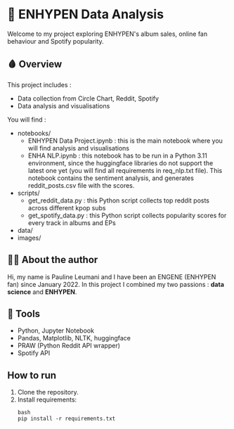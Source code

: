 # 🧛 ENHYPEN Data Analysis
Welcome to my project exploring ENHYPEN's album sales, online fan behaviour and Spotify popularity.

## 🩸 Overview
This project includes : 
- Data collection from Circle Chart, Reddit, Spotify
- Data analysis and visualisations

You will find :
- notebooks/ 
  - ENHYPEN Data Project.ipynb : this is the main notebook where you will find analysis and visualisations
  - ENHA NLP.ipynb : this notebook has to be run in a Python 3.11 environment, since the huggingface libraries do not support the latest one yet (you will find all requirements in req_nlp.txt file). This notebook contains the sentiment analysis, and generates reddit_posts.csv file with the scores.
- scripts/
  - get_reddit_data.py : this Python script collects top reddit posts across different kpop subs
  - get_spotify_data.py : this Python script collects popularity scores for every track in albums and EPs
- data/
- images/

## 🧛‍♀️ About the author
Hi, my name is Pauline Leumani and I have been an ENGENE (ENHYPEN fan) since January 2022. In this project I combined my two passions : **data science** and **ENHYPEN**.

## 🦷 Tools
- Python, Jupyter Notebook
- Pandas, Matplotlib, NLTK, huggingface
- PRAW (Python Reddit API wrapper)
- Spotify API

## How to run
1. Clone the repository.
2. Install requirements:  
   ````
   bash
   pip install -r requirements.txt
   ````
